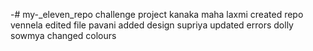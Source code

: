 -# my-_eleven_repo
challenge project
kanaka maha laxmi created repo
vennela edited file
pavani added design
supriya updated errors
dolly sowmya changed colours
